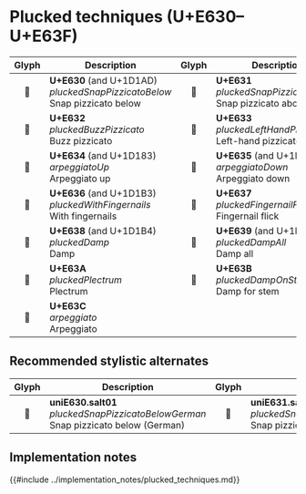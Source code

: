 Plucked techniques (U+E630–U+E63F)
==================================

| **Glyph** | **Description** | **Glyph** | **Description**
| :-------: | --------------- | :-------: | ---------------
|<span class="bravura_large">&#xe630;</span> | **U+E630** (and U+1D1AD)<br/>*pluckedSnapPizzicatoBelow*<br/>Snap pizzicato below | <span class="bravura_large">&#xe631;</span> | **U+E631**<br/>*pluckedSnapPizzicatoAbove*<br/>Snap pizzicato above
|<span class="bravura_large">&#xe632;</span> | **U+E632**<br/>*pluckedBuzzPizzicato*<br/>Buzz pizzicato | <span class="bravura_large">&#xe633;</span> | **U+E633**<br/>*pluckedLeftHandPizzicato*<br/>Left-hand pizzicato
|<span class="bravura_large">&#xe634;</span> | **U+E634** (and U+1D183)<br/>*arpeggiatoUp*<br/>Arpeggiato up | <span class="bravura_large">&#xe635;</span> | **U+E635** (and U+1D184)<br/>*arpeggiatoDown*<br/>Arpeggiato down
|<span class="bravura_large">&#xe636;</span> | **U+E636** (and U+1D1B3)<br/>*pluckedWithFingernails*<br/>With fingernails | <span class="bravura_large">&#xe637;</span> | **U+E637**<br/>*pluckedFingernailFlick*<br/>Fingernail flick
|<span class="bravura_large">&#xe638;</span> | **U+E638** (and U+1D1B4)<br/>*pluckedDamp*<br/>Damp | <span class="bravura_large">&#xe639;</span> | **U+E639** (and U+1D1B5)<br/>*pluckedDampAll*<br/>Damp all
|<span class="bravura_large">&#xe63a;</span> | **U+E63A**<br/>*pluckedPlectrum*<br/>Plectrum | <span class="bravura_large">&#xe63b;</span> | **U+E63B**<br/>*pluckedDampOnStem*<br/>Damp for stem
|<span class="bravura_large">&#xe63c;</span> | **U+E63C**<br/>*arpeggiato*<br/>Arpeggiato | &nbsp; | &nbsp;

Recommended stylistic alternates
--------------------------------
| **Glyph** | **Description** | **Glyph** | **Description**
| :-------: | --------------- | :-------: | ---------------
|<span class="bravura_large">&#xf432;</span> | **uniE630.salt01**<br/>*pluckedSnapPizzicatoBelowGerman*<br/>Snap pizzicato below (German) | <span class="bravura_large">&#xf433;</span> | **uniE631.salt01**<br/>*pluckedSnapPizzicatoAboveGerman*<br/>Snap pizzicato above (German)

Implementation notes
---------------------

{{#include ../implementation_notes/plucked_techniques.md}}